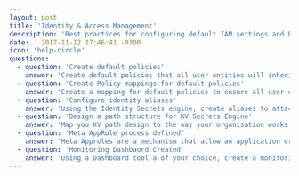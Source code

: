 ```yaml
---
layout: post
title: 'Identity & Access Management'
description: 'Best practices for configuring default IAM settings and Policies.'
date:   2017-11-12 17:46:41 -0300
icon: 'help-circle'
questions:
  - question: 'Create default policies'
    answer: 'Create default policies that all user entities will inherit according to your business security model.  This could be list permissions on a particular KV path for example.'
  - question: 'Create Policy mappings for default policies'
    answer: 'Create a mapping for default policies to ensure all user entities inherit these policies.'
  - question: 'Configure identity aliases'
    answer: 'Using the Identity Secrets engine, create aliases to attach vault logins via different auth methods to a single entity to ensure the correct policies are inherited and to make the logging data easier to mine.'
  - question: 'Design a path structure for KV Secrets Engine'
    answer: 'Map you KV path design to the way your organisation works or product groupings.  The path structure could be implemented around teams, though this presents a challenege for organisations that re-structure frequently.  Alternatively it could be implemented around products, platforms or services.'
  - question: 'Meta AppRole process defined'
    answer: 'Meta Approles are a mechanism that allow an application or service to read the secret id of an app role without exposing this to application developers.'
  - question: 'Monitoring Dashbaord Created'
    answer: 'Using a Dashboard tool a of your choice, create a monitoring dashboard for operations staff to easily identify any issues that may be occurring.'
---
```


